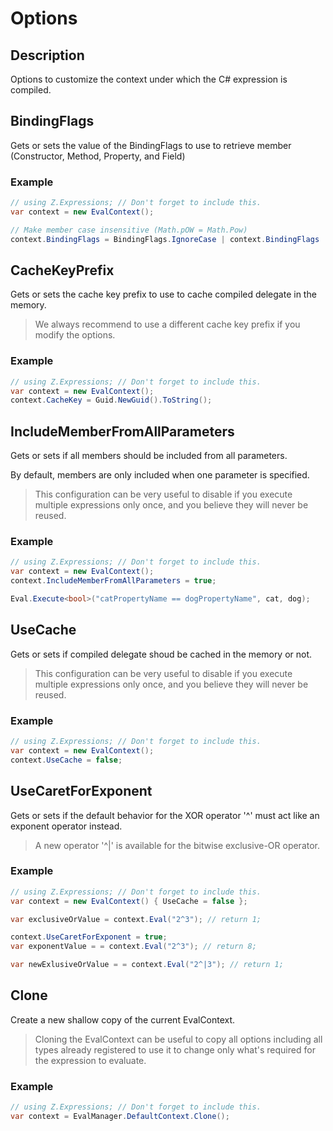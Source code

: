 # Options

## Description
Options to customize the context under which the C# expression is compiled.

## BindingFlags
Gets or sets the value of the BindingFlags to use to retrieve member (Constructor, Method, Property, and Field)

### Example
```csharp
// using Z.Expressions; // Don't forget to include this.
var context = new EvalContext();

// Make member case insensitive (Math.pOW = Math.Pow)
context.BindingFlags = BindingFlags.IgnoreCase | context.BindingFlags
```

## CacheKeyPrefix
Gets or sets the cache key prefix to use to cache compiled delegate in the memory.

> We always recommend to use a different cache key prefix if you modify the options.

### Example
```csharp
// using Z.Expressions; // Don't forget to include this.
var context = new EvalContext();
context.CacheKey = Guid.NewGuid().ToString();
```

## IncludeMemberFromAllParameters
Gets or sets if all members should be included from all parameters.

By default, members are only included when one parameter is specified.

> This configuration can be very useful to disable if you execute multiple expressions only once, and you believe they will never be reused.

### Example
```csharp
// using Z.Expressions; // Don't forget to include this.
var context = new EvalContext();
context.IncludeMemberFromAllParameters = true;

Eval.Execute<bool>("catPropertyName == dogPropertyName", cat, dog);
```

## UseCache
Gets or sets if compiled delegate shoud be cached in the memory or not. 

> This configuration can be very useful to disable if you execute multiple expressions only once, and you believe they will never be reused.

### Example
```csharp
// using Z.Expressions; // Don't forget to include this.
var context = new EvalContext();
context.UseCache = false;
```

## UseCaretForExponent
Gets or sets if the default behavior for the XOR operator '^' must act like an exponent operator instead.

> A new operator '^|' is available for the bitwise exclusive-OR operator.

### Example
```csharp
// using Z.Expressions; // Don't forget to include this.
var context = new EvalContext() { UseCache = false };

var exclusiveOrValue = context.Eval("2^3"); // return 1;

context.UseCaretForExponent = true;
var exponentValue = = context.Eval("2^3"); // return 8;

var newExlusiveOrValue = = context.Eval("2^|3"); // return 1;
```

## Clone
Create a new shallow copy of the current EvalContext.

> Cloning the EvalContext can be useful to copy all options including all types already registered to use it to change only what's required for the expression to evaluate.

### Example
```csharp
// using Z.Expressions; // Don't forget to include this.
var context = EvalManager.DefaultContext.Clone();
```
